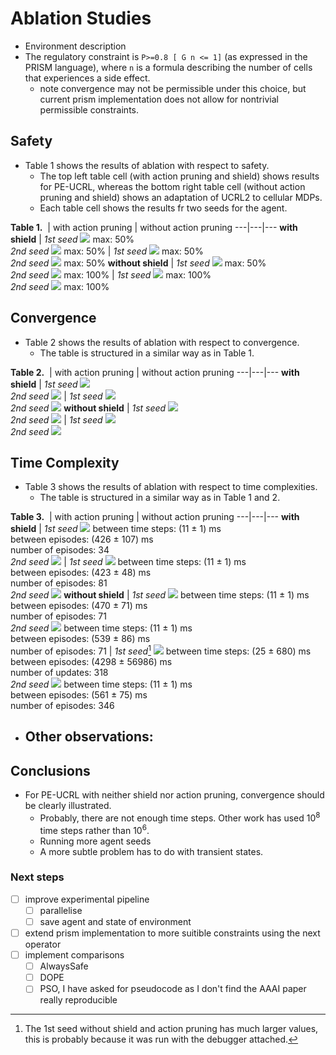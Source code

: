 # Ablation Studies
- Environment description
- The regulatory constraint is ```P>=0.8 [ G n <= 1]``` (as expressed in the PRISM language), where ```n``` is a formula describing the number of cells that experiences a side effect.
    - note convergence may not be permissible under this choice, but current prism implementation does not allow for nontrivial permissible constraints.

## Safety

- Table 1 shows the results of ablation with respect to safety.
    - The top left table cell (with action pruning and shield) shows results for PE-UCRL, whereas the bottom right table cell (without action pruning and shield) shows an adaptation of UCRL2 to cellular MDPs.
    - Each table cell shows the results fr two seeds for the agent.

**Table 1.**
![]() | with action pruning | without action pruning
---|---|---
**with shield** | *1st seed* ![](../../results/.juju_peucrl_1/rolling_max_side_effects_incidence_vs_time.png) max: 50% <br> *2nd seed* ![](../../results/.juju_peucrl_2/rolling_max_side_effects_incidence_vs_time.png) max: 50% | *1st seed* ![](../../results/.juju_peucrl_minus_action_pruning_1/rolling_max_side_effects_incidence_vs_time.png) max: 50% <br> *2nd seed* ![](../../results/.juju_peucrl_minus_action_pruning_2/rolling_max_side_effects_incidence_vs_time.png) max: 50%
**without shield** | *1st seed* ![](../../results/.juju_peucrl_minus_shield_1/rolling_max_side_effects_incidence_vs_time.png) max: 50% <br> *2nd seed* ![](../../results/.juju_peucrl_minus_shield_2/rolling_max_side_effects_incidence_vs_time.png) max: 100% | *1st seed* ![](../../results/.juju_peucrl_minus_safety_1/rolling_max_side_effects_incidence_vs_time.png) max: 100% <br> *2nd seed* ![](../../results/.juju_peucrl_minus_safety_2/rolling_max_side_effects_incidence_vs_time.png) max: 100%


## Convergence

- Table 2 shows the results of ablation with respect to convergence.
    - The table is structured in a similar way as in Table 1.

**Table 2.**
![]() | with action pruning | without action pruning
---|---|---
**with shield** | *1st seed* ![](../../results/.juju_peucrl_1/rolling_mean_reward_vs_time.png) <br> *2nd seed* ![](../../results/.juju_peucrl_2/rolling_mean_reward_vs_time.png) | *1st seed* ![](../../results/.juju_peucrl_minus_action_pruning_1/rolling_mean_reward_vs_time.png) <br> *2nd seed* ![](../../results/.juju_peucrl_minus_action_pruning_2/rolling_mean_reward_vs_time.png)
**without shield** | *1st seed* ![](../../results/.juju_peucrl_minus_shield_1/rolling_mean_reward_vs_time.png) <br> *2nd seed* ![](../../results/.juju_peucrl_minus_shield_2/rolling_mean_reward_vs_time.png) | *1st seed* ![](../../results/.juju_peucrl_minus_safety_1/rolling_mean_reward_vs_time.png) <br> *2nd seed* ![](../../results/.juju_peucrl_minus_safety_2/rolling_mean_reward_vs_time.png)

## Time Complexity

- Table 3 shows the results of ablation with respect to time complexities.
    - The table is structured in a similar way as in Table 1 and 2.

**Table 3.**
![]() | with action pruning | without action pruning
---|---|---
**with shield** | *1st seed* ![](../../results/.juju_peucrl_1/episodes.png) between time steps: (11 ± 1) ms <br> between episodes: (426 ± 107) ms <br> number of episodes: 34<br> *2nd seed* ![](../../results/.juju_peucrl_2/episodes.png) | *1st seed* ![](../../results/.juju_peucrl_minus_action_pruning_1/episodes.png) between time steps: (11 ± 1) ms <br> between episodes: (423 ± 48) ms <br> number of episodes: 81 <br> *2nd seed* ![](../../results/.juju_peucrl_minus_action_pruning_2/episodes.png)
**without shield** | *1st seed* ![](../../results/.juju_peucrl_minus_shield_1/episodes.png) between time steps: (11 ± 1) ms <br> between episodes: (470 ± 71) ms <br> number of episodes: 71 <br> *2nd seed* ![](../../results/.juju_peucrl_minus_shield_2/episodes.png) between time steps: (11 ± 1) ms <br> between episodes: (539 ± 86) ms <br> number of episodes: 71 | *1st seed*[^1] ![](../../results/.juju_peucrl_minus_safety_1/episodes.png) between time steps: (25 ± 680) ms <br> between episodes: (4298 ± 56986) ms <br> number of updates: 318 <br> *2nd seed* ![](../../results/.juju_peucrl_minus_safety_2/episodes.png) between time steps: (11 ± 1) ms <br> between episodes: (561 ± 75) ms <br> number of episodes: 346

[^1]: The 1st seed without shield and action pruning has much larger values, this is probably because it was run with the debugger attached.

- Other observations:
    - 

## Conclusions
- For PE-UCRL with neither shield nor action pruning, convergence should be clearly illustrated.
    - Probably, there are not enough time steps. Other work has used $10^8$ time steps rather than $10^6$.
    - Running more agent seeds
    - A more subtle problem has to do with transient states.

### Next steps
- [ ] improve experimental pipeline
    - [ ] parallelise
    - [ ] save agent and state of environment
- [ ] extend prism implementation to more suitible constraints using the next operator
- [ ] implement comparisons
    - [ ] AlwaysSafe
    - [ ] DOPE
    - [ ] PSO, I have asked for pseudocode as I don't find the AAAI paper really reproducible

